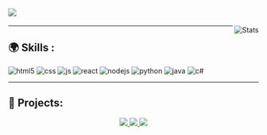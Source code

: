 <h1><img src="https://readme-typing-svg.herokuapp.com?font=&color=%23F7B365&height=30&lines=%F0%9F%91%8B+Hi+there!;I'm+Matthieu+(known+as+Zitiix);%E2%A4%B5%EF%B8%8F+See+my+projects+below"/></h1>
<img align="right" alt="Stats" src="https://github-readme-stats.vercel.app/api?username=zitiiix&show_icons=true&hide_border=true&theme=vision-friendly-dark" />

---

## 🌍 Skills :

<p>
	<img alt="html5" src="https://img.shields.io/badge/-HTML5-E34F26?style=flat-square&logo=html5&logoColor=white" />
	<img alt="css" src="https://img.shields.io/badge/-CSS-00A6FF?style=flat-square&logo=css3&logoColor=white" />
	<img alt="js" src="https://img.shields.io/badge/-Javascript-FFEE00?style=flat-square&logo=javascript&logoColor=black" />
	<img alt="react" src="https://img.shields.io/badge/-React-45B8D8?style=flat-square&logo=react&logoColor=white" />
	<img alt="nodejs" src="https://img.shields.io/badge/-NodeJS-43853D?style=flat-square&logo=Node.js&logoColor=white" />
	<img alt="python" src="https://img.shields.io/badge/-Python-21B500?style=flat-square&logo=python&logoColor=white" />
	<img alt="java" src="https://img.shields.io/badge/-Java-4495CF?style=flat-square&logo=java&logoColor=white" />
	<img alt="c#" src="https://img.shields.io/badge/-C%20Sharp-44CF90?style=flat-square&logo=c%20sharp&logoColor=white" />
</p>

---

## 🚩 Projects:

<div align="center"> 
	<a href="https://github.com/FreiikDev/UploadIntegration">
	<img src="https://github-readme-stats.vercel.app/api/pin/?username=FreiikDev&repo=UploadIntegration&hide_border=true&theme=vision-friendly-dark" />
	</a>
	<a href="https://github.com/FreiikDev/djs-giveaways">
	<img src="https://github-readme-stats.vercel.app/api/pin/?username=FreiikDev&repo=djs-giveaways&hide_border=true&theme=vision-friendly-dark" />
	</a>
	<a href="https://github.com/FreiikDev/discord-addons">
	<img src="https://github-readme-stats.vercel.app/api/pin/?username=FreiikDev&repo=discord-addons&hide_border=true&theme=vision-friendly-dark" />
	</a>
</div>
